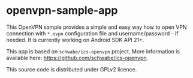 # openvpn-sample-app
This OpenVPN sample provides a simple and easy way how to open VPN connection with `*.ovpn` configuration file and username/password - if needed. It is currently working on Android SDK API 21+.

This app is based on `schwabe/ics-openvpn` project. More information is available here: https://github.com/schwabe/ics-openvpn.

This source code is distributed under GPLv2 licence.
